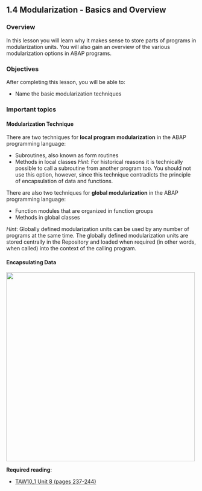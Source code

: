 ## 1.4 Modularization - Basics and Overview

### Overview
In this lesson you will learn why it makes sense to store parts of programs in modularization units. You will also gain an overview of the various modularization options in ABAP programs.

### Objectives
After completing this lesson, you will be able to:
- Name the basic modularization techniques

### Important topics

#### Modularization Technique
There are two techniques for **local program modularization** in the ABAP programming language:
- Subroutines, also known as form routines
- Methods in local classes
*Hint*: For historical reasons it is technically possible to call a subroutine from another program too. You should not use this option, however, since this technique contradicts the principle of encapsulation of data
and functions.

There are also two techniques for **global modularization** in the ABAP programming language:
- Function modules that are organized in function groups
- Methods in global classes
  
*Hint*: Globally defined modularization units can be used by any number of programs at the same time. The globally defined modularization units are stored centrally in the Repository and loaded when required (in other words, when called) into the context of the calling program.

#### Encapsulating Data
<img src="https://github.com/msg-CareerPaths/sap-abap-internship/assets/139317079/889b1814-6702-4dbe-acd3-f34d0332cac6" width="500">


**Required reading**:
- [TAW10_1 Unit 8 (pages 237-244)](https://msggroup.sharepoint.com/:b:/r/sites/msteams_f974e3/Freigegebene%20Dokumente/General/SAP%20Summer%20School%202023/Training%20materials/TAW/TAW10_1_EN_Col92_FV_Part_NSC.pdf?csf=1&web=1&e=qJJmzd)
  
